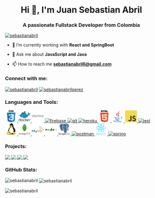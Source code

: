 <h1 align="center">Hi 👋, I'm Juan Sebastian Abril</h1>
<h3 align="center">A passionate Fullstack Developer from Colombia</h3>

<p align="left"> <a href="https://github.com/ryo-ma/github-profile-trophy"><img src="https://github-profile-trophy.vercel.app/?username=sebastianabril" alt="sebastianabril" /></a> </p>

- 🌱 I’m currently working with **React and SpringBoot**

- 💬 Ask me about **JavaScript and Java**

- 📫 How to reach me **sebastianabril6@gmail.com**

<h3 align="left">Connect with me:</h3>
<p align="left">
<a href="https://twitter.com/sebastianabril" target="blank"><img align="center" src="https://raw.githubusercontent.com/rahuldkjain/github-profile-readme-generator/master/src/images/icons/Social/twitter.svg" alt="sebastianabril" height="30" width="40" /></a>
<a href="https://linkedin.com/in/sebastianabrilperez" target="blank"><img align="center" src="https://raw.githubusercontent.com/rahuldkjain/github-profile-readme-generator/master/src/images/icons/Social/linked-in-alt.svg" alt="sebastianabrilperez" height="30" width="40" /></a>
</p>

<h3 align="left">Languages and Tools:</h3>
<p align="left"> <a href="https://www.w3schools.com/css/" target="_blank" rel="noreferrer"> <img src="https://raw.githubusercontent.com/devicons/devicon/master/icons/css3/css3-original-wordmark.svg" alt="css3" width="40" height="40"/> </a> <a href="https://www.docker.com/" target="_blank" rel="noreferrer"> <img src="https://raw.githubusercontent.com/devicons/devicon/master/icons/docker/docker-original-wordmark.svg" alt="docker" width="40" height="40"/> </a> <a href="https://expressjs.com" target="_blank" rel="noreferrer"> <img src="https://raw.githubusercontent.com/devicons/devicon/master/icons/express/express-original-wordmark.svg" alt="express" width="40" height="40"/> </a> <a href="https://firebase.google.com/" target="_blank" rel="noreferrer"> <img src="https://www.vectorlogo.zone/logos/firebase/firebase-icon.svg" alt="firebase" width="40" height="40"/> </a> <a href="https://git-scm.com/" target="_blank" rel="noreferrer"> <img src="https://www.vectorlogo.zone/logos/git-scm/git-scm-icon.svg" alt="git" width="40" height="40"/> </a> <a href="https://heroku.com" target="_blank" rel="noreferrer"> <img src="https://www.vectorlogo.zone/logos/heroku/heroku-icon.svg" alt="heroku" width="40" height="40"/> </a> <a href="https://www.w3.org/html/" target="_blank" rel="noreferrer"> <img src="https://raw.githubusercontent.com/devicons/devicon/master/icons/html5/html5-original-wordmark.svg" alt="html5" width="40" height="40"/> </a> <a href="https://www.java.com" target="_blank" rel="noreferrer"> <img src="https://raw.githubusercontent.com/devicons/devicon/master/icons/java/java-original.svg" alt="java" width="40" height="40"/> </a> <a href="https://developer.mozilla.org/en-US/docs/Web/JavaScript" target="_blank" rel="noreferrer"> <img src="https://raw.githubusercontent.com/devicons/devicon/master/icons/javascript/javascript-original.svg" alt="javascript" width="40" height="40"/> </a> <a href="https://jestjs.io" target="_blank" rel="noreferrer"> <img src="https://www.vectorlogo.zone/logos/jestjsio/jestjsio-icon.svg" alt="jest" width="40" height="40"/> </a> <a href="https://www.linux.org/" target="_blank" rel="noreferrer"> <img src="https://raw.githubusercontent.com/devicons/devicon/master/icons/linux/linux-original.svg" alt="linux" width="40" height="40"/> </a> <a href="https://www.mongodb.com/" target="_blank" rel="noreferrer"> <img src="https://raw.githubusercontent.com/devicons/devicon/master/icons/mongodb/mongodb-original-wordmark.svg" alt="mongodb" width="40" height="40"/> </a> <a href="https://www.mysql.com/" target="_blank" rel="noreferrer"> <img src="https://raw.githubusercontent.com/devicons/devicon/master/icons/mysql/mysql-original-wordmark.svg" alt="mysql" width="40" height="40"/> </a> <a href="https://nodejs.org" target="_blank" rel="noreferrer"> <img src="https://raw.githubusercontent.com/devicons/devicon/master/icons/nodejs/nodejs-original-wordmark.svg" alt="nodejs" width="40" height="40"/> </a> <a href="https://www.postgresql.org" target="_blank" rel="noreferrer"> <img src="https://raw.githubusercontent.com/devicons/devicon/master/icons/postgresql/postgresql-original-wordmark.svg" alt="postgresql" width="40" height="40"/> </a> <a href="https://postman.com" target="_blank" rel="noreferrer"> <img src="https://www.vectorlogo.zone/logos/getpostman/getpostman-icon.svg" alt="postman" width="40" height="40"/> </a> <a href="https://reactjs.org/" target="_blank" rel="noreferrer"> <img src="https://raw.githubusercontent.com/devicons/devicon/master/icons/react/react-original-wordmark.svg" alt="react" width="40" height="40"/> </a> <a href="https://spring.io/" target="_blank" rel="noreferrer"> <img src="https://www.vectorlogo.zone/logos/springio/springio-icon.svg" alt="spring" width="40" height="40"/> </a> </p>

<h3 align="left">Projects:</h3>

<a href="https://github.com/SebastianAbril/flights-app">
  <img align="center" src="https://github-readme-stats.vercel.app/api/pin/?username=SebastianAbril&repo=flights-app" />
</a>


<a href="https://github.com/SebastianAbril/Profile-App">
  <img align="center" src="https://github-readme-stats.vercel.app/api/pin/?username=SebastianAbril&repo=Profile-App" />
</a>

<a href="https://github.com/SebastianAbril/Clinic-Manager">
  <img align="center" src="https://github-readme-stats.vercel.app/api/pin/?username=SebastianAbril&repo=Clinic-Manager" />
</a>

<a href="https://github.com/SebastianAbril/spacecraft-inventory-app">
  <img align="center" src="https://github-readme-stats.vercel.app/api/pin/?username=SebastianAbril&repo=spacecraft-inventory-app" />
</a>




<h3 align="left">GitHub Stats:</h3>


<p><img align="left" src="https://github-readme-stats.vercel.app/api/top-langs?username=sebastianabril&show_icons=true&locale=en&layout=compact" alt="sebastianabril" /></p>

<p>&nbsp;<img align="center" src="https://github-readme-stats.vercel.app/api?username=sebastianabril&show_icons=true&locale=en" alt="sebastianabril" /></p>

<p><img align="center" src="https://github-readme-streak-stats.herokuapp.com/?user=sebastianabril&" alt="sebastianabril" /></p>
